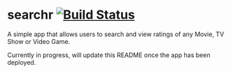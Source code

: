# searchr [![Build Status](https://travis-ci.org/jameshamann/searchr.svg?branch=master)](https://travis-ci.org/jameshamann/searchr)

A simple app that allows users to search and view ratings of any Movie, TV Show or Video Game.

Currently in progress, will update this README once the app has been deployed.
